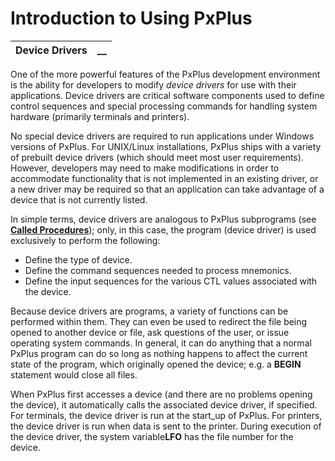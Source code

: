 # Introduction to Using PxPlus

**Device Drivers** |  **__**  
---|---  
  
One of the more powerful features of the PxPlus development environment is the ability for developers to modify _device drivers_ for use with their applications. Device drivers are critical software components used to define control sequences and special processing commands for handling system hardware (primarily terminals and printers).

No special device drivers are required to run applications under Windows versions of PxPlus. For UNIX/Linux installations, PxPlus ships with a variety of prebuilt device drivers (which should meet most user requirements). However, developers may need to make modifications in order to accommodate functionality that is not implemented in an existing driver, or a new driver may be required so that an application can take advantage of a device that is not currently listed.

In simple terms, device drivers are analogous to PxPlus subprograms (see **[Called Procedures](../../Programming%20Constructs/Called%20Procedures/Overview.md)**); only, in this case, the program (device driver) is used exclusively to perform the following:

  * Define the type of device.
  * Define the command sequences needed to process mnemonics.
  * Define the input sequences for the various CTL values associated with the device.



Because device drivers are programs, a variety of functions can be performed within them. They can even be used to redirect the file being opened to another device or file, ask questions of the user, or issue operating system commands. In general, it can do anything that a normal PxPlus program can do so long as nothing happens to affect the current state of the program, which originally opened the device; e.g. a **BEGIN** statement would close all files.

When PxPlus first accesses a device (and there are no problems opening the device), it automatically calls the associated device driver, if specified. For terminals, the device driver is run at the start_up of PxPlus. For printers, the device driver is run when data is sent to the printer. During execution of the device driver, the system variable**LFO** has the file number for the device.

